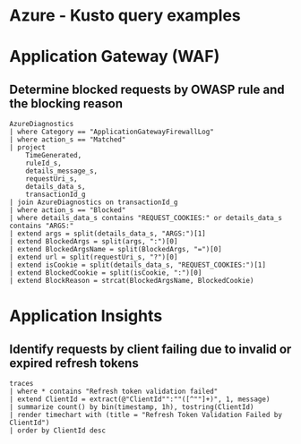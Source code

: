 # Azure - Kusto query examples

# Application Gateway (WAF)

## Determine blocked requests by OWASP rule and the blocking reason

```
AzureDiagnostics
| where Category == "ApplicationGatewayFirewallLog"
| where action_s == "Matched"
| project
    TimeGenerated,
    ruleId_s,
    details_message_s,
    requestUri_s,
    details_data_s,
    transactionId_g
| join AzureDiagnostics on transactionId_g
| where action_s == "Blocked"
| where details_data_s contains "REQUEST_COOKIES:" or details_data_s contains "ARGS:"
| extend args = split(details_data_s, "ARGS:")[1]
| extend BlockedArgs = split(args, ":")[0]
| extend BlockedArgsName = split(BlockedArgs, "=")[0]
| extend url = split(requestUri_s, "?")[0]
| extend isCookie = split(details_data_s, "REQUEST_COOKIES:")[1]
| extend BlockedCookie = split(isCookie, ":")[0]
| extend BlockReason = strcat(BlockedArgsName, BlockedCookie)
```

# Application Insights

## Identify requests by client failing due to invalid or expired refresh tokens

```
traces
| where * contains "Refresh token validation failed"
| extend ClientId = extract(@"ClientId"":""([^""]+)", 1, message)
| summarize count() by bin(timestamp, 1h), tostring(ClientId)
| render timechart with (title = "Refresh Token Validation Failed by ClientId")
| order by ClientId desc
```
